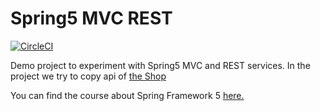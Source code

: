 # Spring5 MVC REST
[![CircleCI](https://circleci.com/gh/sintah/spring5-mvc-rest.svg?style=svg)](https://circleci.com/gh/sintah/spring5-mvc-rest)

Demo project to experiment with Spring5 MVC and REST services. In the project we try to copy api of [the Shop](https://api.predic8.de/shop/docs)

You can find the course about Spring Framework 5 [here.](http://courses.springframework.guru/p/spring-framework-5-begginer-to-guru/?product_id=363173)